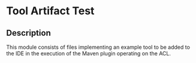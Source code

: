 <!-- (c) https://github.com/MontiCore/monticore -->
# Tool Artifact Test

## Description
This module consists of files implementing an example tool to be added to the IDE in the execution of the Maven plugin
operating on the ACL.
